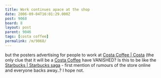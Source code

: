 ```yaml
---
title: Work continues apace at the shop
date: 2006-09-04T16:01:29.000Z
post: 9068
board: 8
layout: post
parent: 9046
tags: [costa coffee]
permalink: /m/9068/
---
```

but the posters advertising for people to work at <a href="/wiki/costa+coffee+costa">Costa Coffee | Costa</a> (the only clue that it will be a <a href="/wiki/costa+coffee">Costa Coffee</a> have VANISHED? Is this to be like the <a href="/wiki/starbucks+starbucks+saga">Starbucks | Starbucks saga</a> - first mention of rumours of the store online and everyone backs away..? I hope not.
